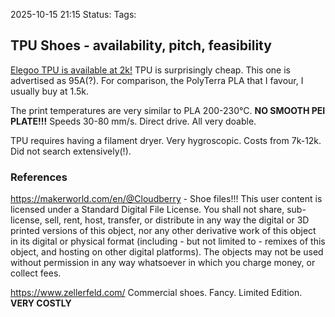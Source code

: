 2025-10-15 21:15
Status:
Tags:
## TPU Shoes - availability, pitch, feasibility

[Elegoo TPU is available at 2k!](https://www.amazon.in/Filament-Flexible-Printing-Dimensional-Accuracy/dp/B0FCFG362W?crid=3JCOJ4LAS6YTF&dib=eyJ2IjoiMSJ9.F8SUaBOvA2TySHmx-YsjapKKnZuFKKqbyDk_NN2htAShbysKyjDpfpDVpXmGJFUdU8iPGU9qfZjzOg4ruBDN4hSrqu53-6m7iS3OPna1PeE1-46U43mkwQFl21SXUkLdNIToFlNdIjcV4whdktNJQw-r7scA_5BNkuId3KaBpWHS-PoRRnSYsJx7w9pl-hxlw0Xow_Ll1YkB2bYS9WH_ouqnBenMPfYqzOCEQHUtYtFlTGna_fvifuEIRLgVVSlCQwktp6lHrWWt3aCGfWSwTe7RVi06akfAAsf5G3Kh8Eo.QTirkNOTWlZw0XWOxuU5aIb8iumPeCOLxCx82B9Tqxg&dib_tag=se&keywords=tpu&qid=1760543302&sprefix=t%2Caps%2C352&sr=8-4&th=1)
TPU is surprisingly cheap. This one is advertised as 95A(?).
For comparison, the PolyTerra PLA that I favour, I usually buy at 1.5k.

The print temperatures are very similar to PLA  200-230°C. **NO SMOOTH PEI PLATE!!!**
Speeds 30-80 mm/s. Direct drive. All very doable.

TPU requires having a filament dryer. Very hygroscopic. Costs from 7k-12k. Did not search extensively(!).




### References
https://makerworld.com/en/@Cloudberry - Shoe files!!!
This user content is licensed under a Standard Digital File License.
You shall not share, sub-license, sell, rent, host, transfer, or distribute in any way the digital or 3D printed versions of this object, nor any other derivative work of this object in its digital or physical format (including - but not limited to - remixes of this object, and hosting on other digital platforms). The objects may not be used without permission in any way whatsoever in which you charge money, or collect fees.

https://www.zellerfeld.com/
Commercial shoes. Fancy. Limited Edition. **VERY COSTLY**

